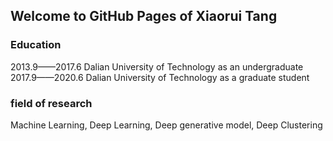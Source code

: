 ## Welcome to GitHub Pages of Xiaorui Tang

### Education
2013.9——2017.6  Dalian University of Technology as an undergraduate
2017.9——2020.6  Dalian University of Technology as a graduate student

### field of research
Machine Learning, Deep Learning, Deep generative model, Deep Clustering 
